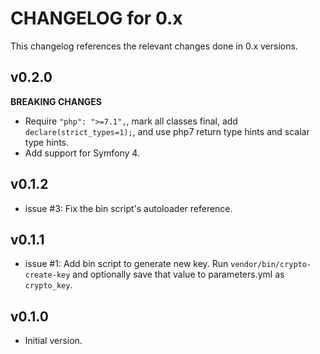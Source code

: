 # CHANGELOG for 0.x
This changelog references the relevant changes done in 0.x versions.


## v0.2.0
__BREAKING CHANGES__

* Require `"php": ">=7.1",`, mark all classes final, add `declare(strict_types=1);`, 
  and use php7 return type hints and scalar type hints.
* Add support for Symfony 4.


## v0.1.2
* issue #3: Fix the bin script's autoloader reference.


## v0.1.1
* issue #1: Add bin script to generate new key.  Run `vendor/bin/crypto-create-key` and optionally save that value to parameters.yml as `crypto_key`.


## v0.1.0
* Initial version.
